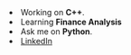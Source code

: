  <tbody>
    <tr>
      <td valign="bottom" width="50%">
        <li>Working on <strong>C++</strong>.</li>
        <li>Learning <strong>Finance Analysis</strong></li>
        <li>Ask me on <strong>Python</strong>.</li>
        <li><a href="https://www.linkedin.com/in/sebdixon/">LinkedIn</a></li>
      </td>
    </tr>
  </tbody>

